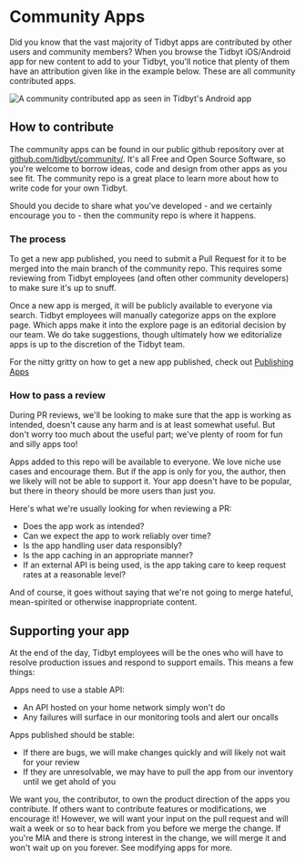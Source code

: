 # Community Apps

Did you know that the vast majority of Tidbyt apps are contributed by
other users and community members? When you browse the Tidbyt
iOS/Android app for new content to add to your Tidbyt, you'll notice
that plenty of them have an attribution given like in the example
below. These are all community contributed apps.

![A community contributed app as seen in Tidbyt's Android app](img/publish_attribution_phase_pf_moon.png)


## How to contribute

The community apps can be found in our public github repository over
at
[github.com/tidbyt/community/](https://github.com/tidbyt/community/). It's
all Free and Open Source Software, so you're welcome to borrow ideas,
code and design from other apps as you see fit. The community repo is
a great place to learn more about how to write code for your own
Tidbyt.

Should you decide to share what you've developed - and we certainly
encourage you to - then the community repo is where it happens.

### The process

To get a new app published, you need to submit a Pull Request for it
to be merged into the main branch of the community repo. This requires
some reviewing from Tidbyt employees (and often other community
developers) to make sure it's up to snuff.

Once a new app is merged, it will be publicly available to everyone via search.
Tidbyt employees will manually categorize apps on the explore page. Which apps
make it into the explore page is an editorial decision by our team. We do take
suggestions, though ultimately how we editorialize apps is up to the discretion
of the Tidbyt team.

For the nitty gritty on how to get a new app published, check out
[Publishing Apps](./02_publishing_apps.md)

### How to pass a review

During PR reviews, we'll be looking to make sure that the app is
working as intended, doesn't cause any harm and is at least somewhat
useful. But don't worry too much about the useful part; we've plenty
of room for fun and silly apps too!

Apps added to this repo will be available to everyone. We love niche
use cases and encourage them. But if the app is only for you, the
author, then we likely will not be able to support it. Your app
doesn't have to be popular, but there in theory should be more users
than just you.

Here's what we're usually looking for when reviewing a PR:

- Does the app work as intended?
- Can we expect the app to work reliably over time?
- Is the app handling user data responsibly?
- Is the app caching in an appropriate manner?
- If an external API is being used, is the app taking care to keep
  request rates at a reasonable level?

And of course, it goes without saying that we're not going to merge
hateful, mean-spirited or otherwise inappropriate content.

## Supporting your app

At the end of the day, Tidbyt employees will be the ones who will have
to resolve production issues and respond to support emails. This means
a few things:

Apps need to use a stable API:
- An API hosted on your home network simply won't do
- Any failures will surface in our monitoring tools and alert our oncalls

Apps published should be stable:
- If there are bugs, we will make changes quickly and will likely not wait for your review
- If they are unresolvable, we may have to pull the app from our inventory until we get ahold of you

We want you, the contributor, to own the product direction of the apps
you contribute. If others want to contribute features or
modifications, we encourage it! However, we will want your input on
the pull request and will wait a week or so to hear back from you
before we merge the change. If you're MIA and there is strong interest
in the change, we will merge it and won't wait up on you forever. See
modifying apps for more.
